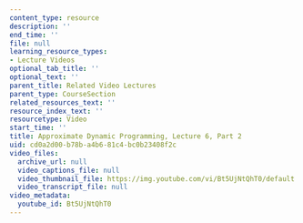 ```yaml
---
content_type: resource
description: ''
end_time: ''
file: null
learning_resource_types:
- Lecture Videos
optional_tab_title: ''
optional_text: ''
parent_title: Related Video Lectures
parent_type: CourseSection
related_resources_text: ''
resource_index_text: ''
resourcetype: Video
start_time: ''
title: Approximate Dynamic Programming, Lecture 6, Part 2
uid: cd0a2d00-b78b-a4b6-81c4-bc0b23408f2c
video_files:
  archive_url: null
  video_captions_file: null
  video_thumbnail_file: https://img.youtube.com/vi/Bt5UjNtQhT0/default.jpg
  video_transcript_file: null
video_metadata:
  youtube_id: Bt5UjNtQhT0
---
```

